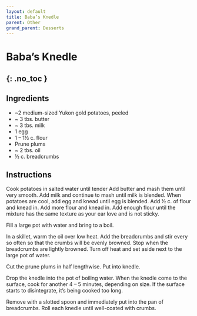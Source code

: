 ```yaml
---
layout: default
title: Baba’s Knedle
parent: Other
grand_parent: Desserts
---
```


# Baba’s Knedle
{: .no_toc }
---

## Ingredients

<ul>
	<li>~2 medium-sized Yukon gold potatoes, peeled</li>
	<li>~ 3 tbs. butter</li>
	<li>~ 3 tbs. milk</li>
	<li>1 egg</li>
	<li>1 – 1½ c. flour</li>
	<li>Prune plums</li>
	<li>~ 2 tbs. oil</li>
	<li>½ c. breadcrumbs</li>
</ul>


## Instructions
Cook potatoes in salted water until tender Add butter and mash them until very smooth. Add milk and continue to mash until milk is blended. When potatoes are cool, add egg and knead until egg is blended. Add ½ c. of flour and knead in. Add more flour and knead in. Add enough flour until the mixture has the same texture as your ear love and is not sticky.

Fill a large pot with water and bring to a boil.

In a skillet, warm the oil over low heat. Add the breadcrumbs and stir every so often so that the crumbs will be evenly browned. Stop when the breadcrumbs are lightly browned. Turn off heat and set aside next to the large pot of water.

Cut the prune plums in half lengthwise. Put into knedle.

Drop the knedle into the pot of boiling water. When the knedle come to the surface, cook for another 4 – 5 minutes, depending on size. If the surface starts to disintegrate, it’s being cooked too long.

Remove with a slotted spoon and immediately put into the pan of breadcrumbs. Roll each knedle until well-coated with crumbs.